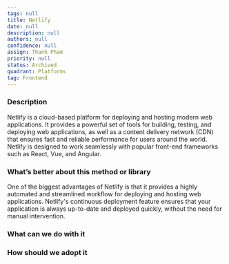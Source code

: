 ```yaml
---
tags: null
title: Netlify
date: null
description: null
authors: null
confidence: null
assign: Thanh Pham
priority: null
status: Archived
quadrant: Platforms
tag: Frontend
---
```


<!-- table_of_contents 6415f538-f209-4402-a1d8-05d522e91fdc -->

### Description

Netlify is a cloud-based platform for deploying and hosting modern web applications. It provides a powerful set of tools for building, testing, and deploying web applications, as well as a content delivery network (CDN) that ensures fast and reliable performance for users around the world. Netlify is designed to work seamlessly with popular front-end frameworks such as React, Vue, and Angular.

### What’s better about this method or library

One of the biggest advantages of Netlify is that it provides a highly automated and streamlined workflow for deploying and hosting web applications. Netlify's continuous deployment feature ensures that your application is always up-to-date and deployed quickly, without the need for manual intervention.

### What can we do with it

### How should we adopt it

<!-- child_database 0d80f402-9776-435a-8490-c4430b966aaf -->
